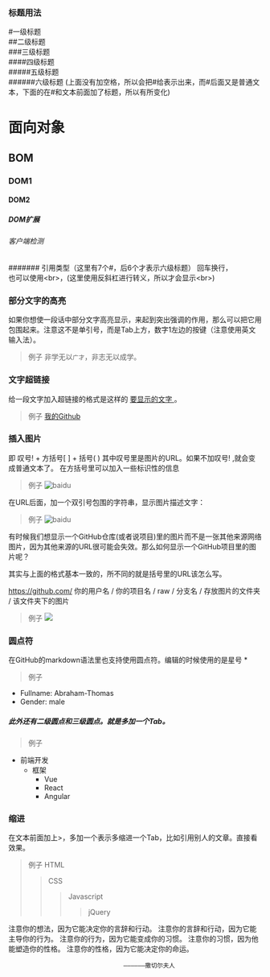 ### 标题用法
#一级标题  
##二级标题  
###三级标题  
####四级标题  
#####五级标题  
######六级标题
(上面没有加空格，所以会把#给表示出来，而#后面又是普通文本，下面的在#和文本前面加了标题，所以有所变化)

# 面向对象
## BOM
### DOM1
#### DOM2
##### DOM扩展
###### 客户端检测
####### 引用类型（这里有7个#，后6个才表示六级标题）
回车换行，<br>
也可以使用\<br>，(这里使用反斜杠进行转义，所以才会显示\<br>)


### 部分文字的高亮
如果你想使一段话中部分文字高亮显示，来起到突出强调的作用，那么可以把它用 `  ` 包围起来。注意这不是单引号，而是Tab上方，数字1左边的按键（注意使用英文输入法）。
> 例子
  非学无以`广才`，非志无以成学。


### 文字超链接
  给一段文字加入超链接的格式是这样的 [ 要显示的文字 ]( 链接的地址 )。
> 例子
  [我的Github](https://github.com/Abraham-Thomas)


### 插入图片
  即 叹号! + 方括号[ ] + 括号( ) 其中叹号里是图片的URL。如果不加叹号! ,就会变成普通文本了。
  在方括号里可以加入一些标识性的信息
> 例子
  ![baidu](http://www.baidu.com/img/bdlogo.gif)  

  在URL后面，加一个双引号包围的字符串，显示图片描述文字：
> 例子
  ![baidu](http://www.baidu.com/img/bdlogo.gif "百度logo")  

  有时候我们想显示一个GitHub仓库(或者说项目)里的图片而不是一张其他来源网络图片，因为其他来源的URL很可能会失效。那么如何显示一个GitHub项目里的图片呢？

  其实与上面的格式基本一致的，所不同的就是括号里的URL该怎么写。

  https://github.com/ 你的用户名 / 你的项目名 / raw / 分支名 / 存放图片的文件夹 / 该文件夹下的图片
> 例子
  ![](https://github.com/guodongxiaren/ImageCache/raw/master/Logo/foryou.gif) 




### 圆点符
  在GitHub的markdown语法里也支持使用圆点符。编辑的时候使用的是星号 *
> 例子
  * Fullname: Abraham-Thomas
  * Gender: male

##### 此外还有二级圆点和三级圆点。就是多加一个Tab。
> 例子
  * 前端开发
  	* 框架
  		* Vue
  		* React
  		* Angular


### 缩进
  在文本前面加上\>，多加一个表示多缩进一个Tab，比如引用别人的文章。直接看效果。
> 例子
> HTML
>> CSS
>>> Javascript
>>>> jQuery








  注意你的想法，因为它能决定你的言辞和行动。
  注意你的言辞和行动，因为它能主导你的行为。
  注意你的行为，因为它能变成你的习惯。
  注意你的习惯，因为他能塑造你的性格。
  注意你的性格，因为它能决定你的命运。

  									——————撒切尔夫人
